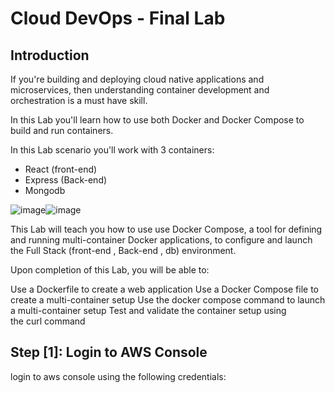 # Cloud DevOps - Final Lab

## Introduction

If you're building and deploying cloud native applications and microservices, then understanding container development and orchestration is a must have skill.

In this Lab you'll learn how to use both Docker and Docker Compose to build and run containers.

In this Lab scenario you'll work with 3 containers:

* React (front-end)
* Express (Back-end)
* Mongodb

![image](https://user-images.githubusercontent.com/30344406/181783064-5e490c52-6633-4724-904b-45f3024db7ec.png)![image](https://user-images.githubusercontent.com/30344406/181783210-7cec9efe-ad11-4d56-93bb-9dc56a01cc7a.png)


This Lab will teach you how to use use Docker Compose, a tool for defining and running multi-container Docker applications, to configure and launch the Full Stack (front-end , Back-end , db) environment.


Upon completion of this Lab, you will be able to:

Use a Dockerfile to create a web application
Use a Docker Compose file to create a multi-container setup
Use the docker compose command to launch a multi-container setup
Test and validate the container setup using the curl command


## Step [1]: Login to AWS Console

login to aws console using the following credentials:
